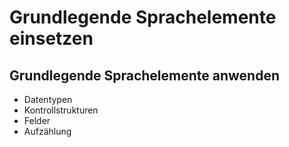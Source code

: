 # Grundlegende Sprachelemente einsetzen

## Grundlegende Sprachelemente anwenden
+ Datentypen
+ Kontrollstrukturen
+ Felder
+ Aufzählung
